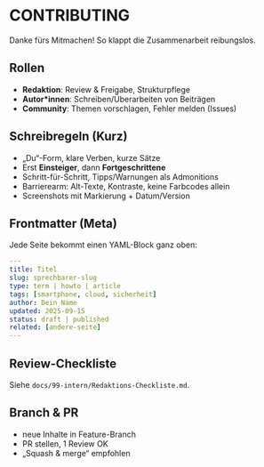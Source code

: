 # CONTRIBUTING

Danke fürs Mitmachen! So klappt die Zusammenarbeit reibungslos.

## Rollen
- **Redaktion**: Review & Freigabe, Strukturpflege
- **Autor*innen**: Schreiben/Überarbeiten von Beiträgen
- **Community**: Themen vorschlagen, Fehler melden (Issues)

## Schreibregeln (Kurz)
- „Du“-Form, klare Verben, kurze Sätze
- Erst **Einsteiger**, dann **Fortgeschrittene**
- Schritt-für-Schritt, Tipps/Warnungen als Admonitions
- Barrierearm: Alt-Texte, Kontraste, keine Farbcodes allein
- Screenshots mit Markierung + Datum/Version

## Frontmatter (Meta)
Jede Seite bekommt einen YAML-Block ganz oben:
```yaml
---
title: Titel
slug: sprechbarer-slug
type: term | howto | article
tags: [smartphone, cloud, sicherheit]
author: Dein Name
updated: 2025-09-15
status: draft | published
related: [andere-seite]
---
```

## Review-Checkliste
Siehe `docs/99-intern/Redaktions-Checkliste.md`.

## Branch & PR
- neue Inhalte in Feature-Branch
- PR stellen, 1 Review OK
- „Squash & merge“ empfohlen
